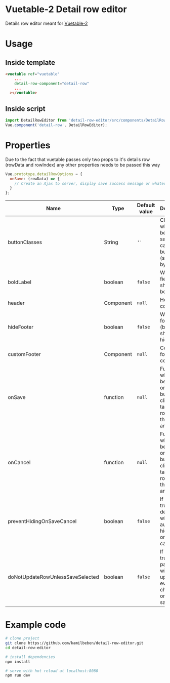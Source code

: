 # Vuetable-2 Detail row editor
Details row editor meant for [Vuetable-2](https://github.com/ratiw/vuetable-2)

# Usage
## Inside template
```html
<vuetable ref="vuetable"
    ...
    detail-row-component="detail-row"
    ...
  ></vuetable>
```
## Inside script
```javascript
import DetailRowEditor from 'detail-row-editor/src/components/DetailRowEditor'
Vue.component('detail-row', DetailRowEditor);
```
# Properties
Due to the fact that vuetable passes only two props to it's details row (rowData and rowIndex) any other properties needs to be passed this way
```javascript
Vue.prototype.detailRowOptions = {
  onSave: (rowData) => {
    // Create an Ajax to server, display save success message or whatever else you need to do.
  }
};
```
Name | Type | Default value | Description
--- | --- | --- | ---
buttonClasses | String | `''` | Classes which will be added to save / cancel buttons (separated by space)
boldLabel | boolean | `false` | Whenever field title should be bolded 
header | Component | `null` | Header component
hideFooter | boolean | `false` | Whenever footer (buttons) should be hidden
customFooter | Component | `null` | Custom footer component
onSave | function | `null` | Function which will be called on **save** button click. It takes rowData as the first argument
onCancel | function | `null` | Function which will be called on **cancel** button click. It takes rowData as the first argument
preventHidingOnSaveCancel | boolean | `false` | If set to true, the details row will not automaticly hide itself on save / cancel
doNotUpdateRowUnlessSaveSelected | boolean | `false` | If set to true, the parent row will not be updated on every change, only on save

# Example code
``` bash
# clone project
git clone https://github.com/kamilbeben/detail-row-editor.git
cd detail-row-editor

# install dependencies
npm install

# serve with hot reload at localhost:8080
npm run dev
```